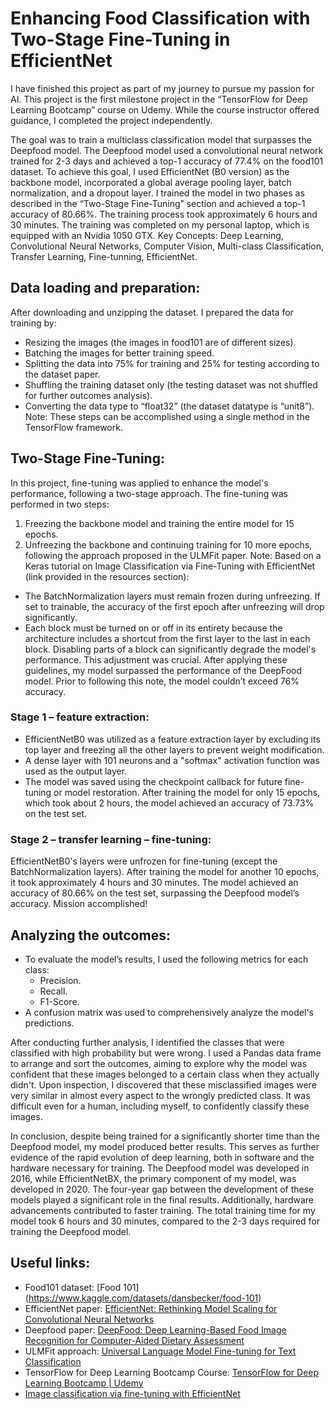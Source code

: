# Enhancing Food Classification with Two-Stage Fine-Tuning in EfficientNet
I have finished this project as part of my journey to pursue my passion for AI. This project is the first milestone project in the “TensorFlow for Deep Learning Bootcamp” course on Udemy. While the course instructor offered guidance, I completed the project independently.

The goal was to train a multiclass classification model that surpasses the Deepfood model. The Deepfood model used a convolutional neural network trained for 2-3 days and achieved a top-1 accuracy of 77.4% on the food101 dataset.
To achieve this goal, I used EfficientNet (B0 version) as the backbone model, incorporated a global average pooling layer, batch normalization, and a dropout layer. I trained the model in two phases as described in the “Two-Stage Fine-Tuning” section and achieved a top-1 accuracy of 80.66%. The training process took approximately 6 hours and 30 minutes. The training was completed on my personal laptop, which is equipped with an Nvidia 1050 GTX.
Key Concepts: Deep Learning, Convolutional Neural Networks, Computer Vision, Multi-class Classification, Transfer Learning, Fine-tunning, EfficientNet. 

## Data loading and preparation:
After downloading and unzipping the dataset. I prepared the data for training by:
- Resizing the images (the images in food101 are of different sizes).
- Batching the images for better training speed.
- Splitting the data into 75% for training and 25% for testing according to the dataset paper.
- Shuffling the training dataset only (the testing dataset was not shuffled for further outcomes analysis).
- Converting the data type to “float32” (the dataset datatype is “unit8”).
Note: These steps can be accomplished using a single method in the TensorFlow framework.

## Two-Stage Fine-Tuning:
In this project, fine-tuning was applied to enhance the model's performance, following a two-stage approach.
The fine-tuning was performed in two steps: 
1. Freezing the backbone model and training the entire model for 15 epochs.
2. Unfreezing the backbone and continuing training for 10 more epochs, following the approach proposed in the ULMFit paper.
Note:
Based on a Keras tutorial on Image Classification via Fine-Tuning with EfficientNet (link provided in the resources section):
- The BatchNormalization layers must remain frozen during unfreezing. If set to trainable, the accuracy of the first epoch after unfreezing will drop significantly.
- Each block must be turned on or off in its entirety because the architecture includes a shortcut from the first layer to the last in each block. Disabling parts of a block can significantly degrade the model's performance.
This adjustment was crucial. After applying these guidelines, my model surpassed the performance of the DeepFood model. Prior to following this note, the model couldn’t exceed 76% accuracy.
### Stage 1 – feature extraction:  
- EfficientNetB0 was utilized as a feature extraction layer by excluding its top layer and freezing all the other layers to prevent weight modification.
- A dense layer with 101 neurons and a "softmax" activation function was used as the output layer.
- The model was saved using the checkpoint callback for future fine-tuning or model restoration.
After training the model for only 15 epochs, which took about 2 hours, the model achieved an accuracy of 73.73% on the test set. 
### Stage 2 – transfer learning – fine-tuning:
EfficientNetB0's layers were unfrozen for fine-tuning (except the BatchNormalization layers). 
After training the model for another 10 epochs, it took approximately 4 hours and 30 minutes. The model achieved an accuracy of 80.66% on the test set, surpassing the Deepfood model’s accuracy. 
Mission accomplished!

## Analyzing the outcomes:
- To evaluate the model’s results, I used the following metrics for each class:
    - Precision.
    - Recall.
    - F1-Score.
- A confusion matrix was used to comprehensively analyze the model's predictions.

After conducting further analysis, I identified the classes that were classified with high probability but were wrong. I used a Pandas data frame to arrange and sort the outcomes, aiming to explore why the model was confident that these images belonged to a certain class when they actually didn't. 
Upon inspection, I discovered that these misclassified images were very similar in almost every aspect to the wrongly predicted class. It was difficult even for a human, including myself, to confidently classify these images.

In conclusion, despite being trained for a significantly shorter time than the Deepfood model, my model produced better results. This serves as further evidence of the rapid evolution of deep learning, both in software and the hardware necessary for training. The Deepfood model was developed in 2016, while EfficientNetBX, the primary component of my model, was developed in 2020. The four-year gap between the development of these models played a significant role in the final results. Additionally, hardware advancements contributed to faster training. The total training time for my model took 6 hours and 30 minutes, compared to the 2-3 days required for training the Deepfood model.

## Useful links:
- Food101 dataset: [Food 101] (https://www.kaggle.com/datasets/dansbecker/food-101) 
- EfficientNet paper: [EfficientNet: Rethinking Model Scaling for Convolutional Neural Networks](https://arxiv.org/abs/1905.11946)
- Deepfood paper: [DeepFood: Deep Learning-Based Food Image Recognition for Computer-Aided Dietary Assessment](https://arxiv.org/abs/1606.05675)
- ULMFit approach: [Universal Language Model Fine-tuning for Text Classification](https://arxiv.org/abs/1801.06146)
- TensorFlow for Deep Learning Bootcamp Course: [TensorFlow for Deep Learning Bootcamp | Udemy](https://www.udemy.com/course/tensorflow-developer-certificate-machine-learning-zero-to-mastery/?couponCode=24T6MT62024)
- [Image classification via fine-tuning with EfficientNet](https://keras.io/examples/vision/image_classification_efficientnet_fine_tuning/)

